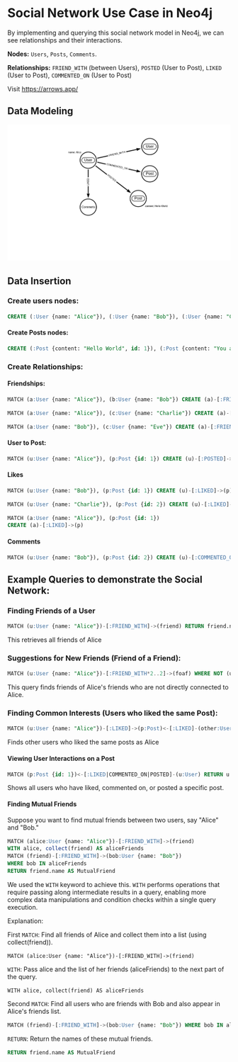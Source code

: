 # Social Network Use Case in Neo4j

By implementing and querying this social network model in Neo4j, we can see relationships and their interactions.

**Nodes:**  `Users`, `Posts`, `Comments`.
   
**Relationships:** `FRIEND_WITH` (between Users), `POSTED` (User to Post), `LIKED` (User to Post), `COMMENTED_ON` (User to Post)


Visit https://arrows.app/

## Data Modeling
![](../images/socialnnetwork-schema.png)

## Data Insertion

### Create users nodes: 
```sql
CREATE (:User {name: "Alice"}), (:User {name: "Bob"}), (:User {name: "Charlie"}),CREATE (:User {name: "Eve"})
```

#### Create Posts nodes:
```sql
CREATE (:Post {content: "Hello World", id: 1}), (:Post {content: "You are awesome", id: 2})

```
### Create Relationships: 

#### Friendships:

```sql
MATCH (a:User {name: "Alice"}), (b:User {name: "Bob"}) CREATE (a)-[:FRIEND_WITH]->(b)
```

```sql
MATCH (a:User {name: "Alice"}), (c:User {name: "Charlie"}) CREATE (a)-[:FRIEND_WITH]->(c)
```

```sql
MATCH (a:User {name: "Bob"}), (c:User {name: "Eve"}) CREATE (a)-[:FRIEND_WITH]->(c)
```

#### User to Post:
```sql
MATCH (u:User {name: "Alice"}), (p:Post {id: 1}) CREATE (u)-[:POSTED]->(p)
```

#### Likes

```sql
MATCH (u:User {name: "Bob"}), (p:Post {id: 1}) CREATE (u)-[:LIKED]->(p)
```

```sql
MATCH (u:User {name: "Charlie"}), (p:Post {id: 2}) CREATE (u)-[:LIKED]->(p)
```

```sql
MATCH (a:User {name: "Alice"}), (p:Post {id: 1})
CREATE (a)-[:LIKED]->(p)
```

#### Comments

```sql
MATCH (u:User {name: "Bob"}), (p:Post {id: 2}) CREATE (u)-[:COMMENTED_ON {text: "Great post!"}]->(p)
```

## Example Queries to demonstrate the Social Network:

### Finding Friends of a User
```sql
MATCH (u:User {name: "Alice"})-[:FRIEND_WITH]->(friend) RETURN friend.name
```

This retrieves all friends of Alice


### Suggestions for New Friends (Friend of a Friend):

```sql
MATCH (u:User {name: "Alice"})-[:FRIEND_WITH*2..2]->(foaf) WHERE NOT (u)-[:FRIEND_WITH]->(foaf) RETURN DISTINCT foaf.name
```

This query finds friends of Alice's friends who are not directly connected to Alice.

### Finding Common Interests (Users who liked the same Post):

```sql
MATCH (u:User {name: "Alice"})-[:LIKED]->(p:Post)<-[:LIKED]-(other:User) RETURN other.name
```
Finds other users who liked the same posts as Alice

#### Viewing User Interactions on a Post

```sql
MATCH (p:Post {id: 1})<-[:LIKED|COMMENTED_ON|POSTED]-(u:User) RETURN u.name, p.content
```

Shows all users who have liked, commented on, or posted a specific post.

#### Finding Mutual Friends

Suppose you want to find mutual friends between two users, say "Alice" and "Bob." 

```sql
MATCH (alice:User {name: "Alice"})-[:FRIEND_WITH]->(friend)
WITH alice, collect(friend) AS aliceFriends
MATCH (friend)-[:FRIEND_WITH]->(bob:User {name: "Bob"})
WHERE bob IN aliceFriends
RETURN friend.name AS MutualFriend

```

We used the `WITH` keyword to achieve this. `WITH` performs operations that require passing along intermediate results in a query, enabling more complex data manipulations and condition checks within a single query execution.

Explanation:

First `MATCH`: Find all friends of Alice and collect them into a list (using collect(friend)).

```
MATCH (alice:User {name: "Alice"})-[:FRIEND_WITH]->(friend)
```

`WITH`: Pass alice and the list of her friends (aliceFriends) to the next part of the query.

```
WITH alice, collect(friend) AS aliceFriends
```

Second `MATCH`: Find all users who are friends with Bob and also appear in Alice's friends list.

```sql
MATCH (friend)-[:FRIEND_WITH]->(bob:User {name: "Bob"}) WHERE bob IN aliceFriends

```

`RETURN`: Return the names of these mutual friends.
```sql
RETURN friend.name AS MutualFriend
```
